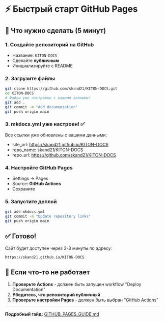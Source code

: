 # ⚡ Быстрый старт GitHub Pages

## 🎯 Что нужно сделать (5 минут)

### 1. Создайте репозиторий на GitHub
- Название: `KITON-DOCS`
- Сделайте **публичным**
- Инициализируйте с README

### 2. Загрузите файлы
```bash
git clone https://github.com/skand21/KITON-DOCS.git
cd KITON-DOCS
# Файлы уже настроены с вашими данными!
git add .
git commit -m "Add documentation"
git push origin main
```

### 3. mkdocs.yml уже настроен! ✅
Все ссылки уже обновлены с вашими данными:
- site_url: https://skand21.github.io/KITON-DOCS
- repo_name: skand21/KITON-DOCS
- repo_url: https://github.com/skand21/KITON-DOCS

### 4. Настройте GitHub Pages
- Settings → Pages
- Source: **GitHub Actions**
- Сохраните

### 5. Запустите деплой
```bash
git add mkdocs.yml
git commit -m "Update repository links"
git push origin main
```

## ✅ Готово!

Сайт будет доступен через 2-3 минуты по адресу:
```
https://skand21.github.io/KITON-DOCS
```

## 🔧 Если что-то не работает

1. **Проверьте Actions** - должен быть запущен workflow "Deploy Documentation"
2. **Убедитесь, что репозиторий публичный**
3. **Проверьте настройки Pages** - должен быть выбран "GitHub Actions"

---

**Подробный гайд:** [GITHUB_PAGES_GUIDE.md](GITHUB_PAGES_GUIDE.md)
